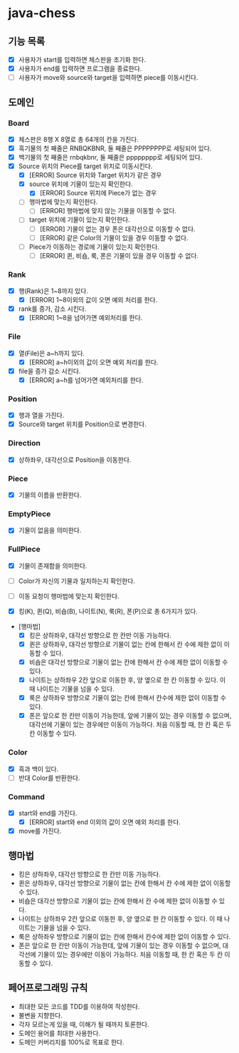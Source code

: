 # java-chess

## 기능 목록
- [x] 사용자가 start를 입력하면 체스판을 초기화 한다.
- [x] 사용자가 end를 입력하면 프로그램을 종료한다.
- [ ] 사용자가 move와 source와 target을 입력하면 piece를 이동시킨다.

## 도메인

### Board
- [x] 체스판은 8행 X 8열로 총 64개의 칸을 가진다.
- [x] 흑기물의 첫 째줄은 RNBQKBNR, 둘 째줄은 PPPPPPPP로 세팅되어 있다.
- [x] 백기물의 첫 째줄은 rnbqkbnr, 둘 째줄은 pppppppp로 세팅되어 있다.
- [x] Source 위치의 Piece를 target 위치로 이동시킨다.
    - [x] [ERROR] Source 위치와 Target 위치가 같은 경우
  - [x] source 위치에 기물이 있는지 확인한다.
    - [x] [ERROR] Source 위치에 Piece가 없는 경우
  - [ ] 행마법에 맞는지 확인한다.
    - [ ] [ERROR] 행마법에 맞지 않는 기물을 이동할 수 없다.
  - [ ] target 위치에 기물이 있는지 확인한다.
    - [ ] [ERROR] 기물이 없는 경우 폰은 대각선으로 이동할 수 없다.
    - [ ] [ERROR] 같은 Color의 기물이 있을 경우 이동할 수 없다.  
  - [ ] Piece가 이동하는 경로에 기물이 있는지 확인한다.
    - [ ] [ERROR] 퀸, 비숍, 룩, 폰은 기물이 있을 경우 이동할 수 없다.

### Rank
- [x] 행(Rank)은 1~8까지 있다.
    - [x] [ERROR] 1~8이외의 값이 오면 예외 처리를 한다.
- [x] rank를 증가, 감소 시킨다.
  - [x] [ERROR] 1~8을 넘어가면 예외처리를 한다. 

### File
- [x] 열(File)은 a~h까지 있다.
    - [x] [ERROR] a~h이외의 값이 오면 예외 처리를 한다.
- [x] file을 증가 감소 시킨다.
  - [x] [ERROR] a~h를 넘어가면 예외처리를 한다.

### Position
- [x] 행과 열을 가진다.
- [x] Source와 target 위치를 Position으로 변경한다.

### Direction
- [x] 상하좌우, 대각선으로 Position을 이동한다.

### Piece
- [x] 기물의 이름을 반환한다.

### EmptyPiece
- [x] 기물이 없음을 의미한다.   

### FullPiece 
- [x] 기물이 존재함을 의미한다.
- [ ] Color가 자신의 기물과 일치하는지 확인한다.
- [ ] 이동 요청이 행마법에 맞는지 확인한다.
  
- [x] 킹(K), 퀸(Q), 비숍(B), 나이트(N), 룩(R), 폰(P)으로 총 6가지가 있다.
- [행마법]
  - [x] 킹은 상하좌우, 대각선 방향으로 한 칸만 이동 가능하다.
  - [x] 퀸은 상하좌우, 대각선 방향으로 기물이 없는 칸에 한해서 칸 수에 제한 없이 이동할 수 있다.
  - [x] 비숍은 대각선 방향으로 기물이 없는 칸에 한해서 칸 수에 제한 없이 이동할 수 있다.
  - [x] 나이트는 상하좌우 2칸 앞으로 이동한 후, 양 옆으로 한 칸 이동할 수 있다. 이 때 나이트는 기물을 넘을 수 있다.
  - [x] 룩은 상하좌우 방향으로 기물이 없는 칸에 한해서 칸수에 제한 없이 이동할 수 있다.
  - [x] 폰은 앞으로 한 칸만 이동이 가능한데, 앞에 기물이 있는 경우 이동할 수 없으며, 대각선에 기물이 있는 경우에만 이동이 가능하다.
    처음 이동할 때, 한 칸 혹은 두 칸 이동할 수 있다.
    
### Color
- [x] 흑과 백이 있다.
- [ ] 반대 Color를 반환한다.

### Command
- [x] start와 end를 가진다.
    - [x] [ERROR] start와 end 이외의 값이 오면 예외 처리를 한다.
- [x] move를 가진다.

## 행마법
- 킹은 상하좌우, 대각선 방향으로 한 칸만 이동 가능하다.
- 퀸은 상하좌우, 대각선 방향으로 기물이 없는 칸에 한해서 칸 수에 제한 없이 이동할 수 있다.
- 비숍은 대각선 방향으로 기물이 없는 칸에 한해서 칸 수에 제한 없이 이동할 수 있다.
- 나이트는 상하좌우 2칸 앞으로 이동한 후, 양 옆으로 한 칸 이동할 수 있다. 이 때 나이트는 기물을 넘을 수 있다.
- 룩은 상하좌우 방향으로 기물이 없는 칸에 한해서 칸수에 제한 없이 이동할 수 있다.
- 폰은 앞으로 한 칸만 이동이 가능한데, 앞에 기물이 있는 경우 이동할 수 없으며, 대각선에 기물이 있는 경우에만 이동이 가능하다.
  처음 이동할 때, 한 칸 혹은 두 칸 이동할 수 있다.
    
## 페어프로그래밍 규칙
- 최대한 모든 코드를 TDD를 이용하여 작성한다.
- 불변을 지향한다.
- 각자 모르는게 있을 때, 이해가 될 때까지 토론한다.
- 도메인 용어를 최대한 사용한다.
- 도메인 커버리지를 100%로 목표로 한다.
